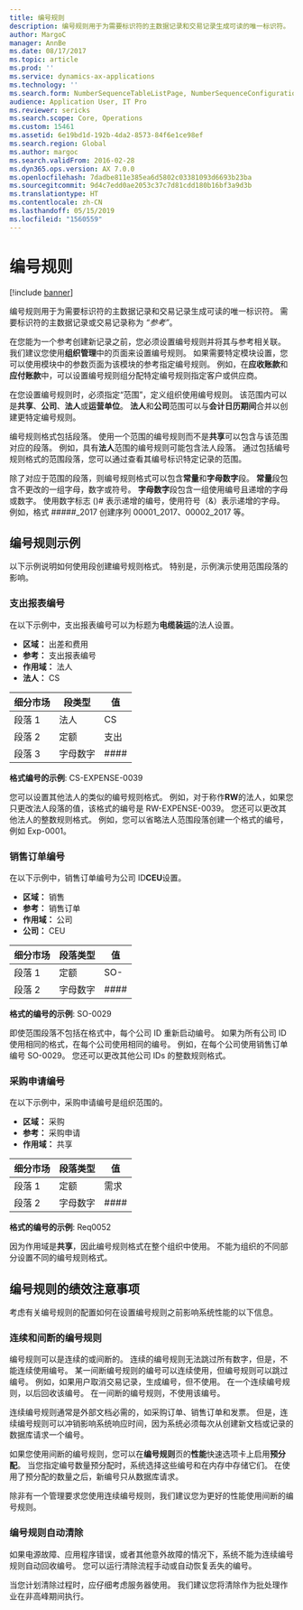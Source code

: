 ```yaml
---
title: 编号规则
description: 编号规则用于为需要标识符的主数据记录和交易记录生成可读的唯一标识符。
author: MargoC
manager: AnnBe
ms.date: 08/17/2017
ms.topic: article
ms.prod: ''
ms.service: dynamics-ax-applications
ms.technology: ''
ms.search.form: NumberSequenceTableListPage, NumberSequenceConfiguration
audience: Application User, IT Pro
ms.reviewer: sericks
ms.search.scope: Core, Operations
ms.custom: 15461
ms.assetid: 6e19bd1d-192b-4da2-8573-84f6e1ce98ef
ms.search.region: Global
ms.author: margoc
ms.search.validFrom: 2016-02-28
ms.dyn365.ops.version: AX 7.0.0
ms.openlocfilehash: 7dadbe811e385ea6d5802c03381093d6693b23ba
ms.sourcegitcommit: 9d4c7edd0ae2053c37c7d81cdd180b16bf3a9d3b
ms.translationtype: HT
ms.contentlocale: zh-CN
ms.lasthandoff: 05/15/2019
ms.locfileid: "1560559"
---
```

# <a name="number-sequences"></a>编号规则

[!include [banner](../includes/banner.md)]

编号规则用于为需要标识符的主数据记录和交易记录生成可读的唯一标识符。 需要标识符的主数据记录或交易记录称为 *“参考”*。

在您能为一个参考创建新记录之前，您必须设置编号规则并将其与参考相关联。 我们建议您使用**组织管理**中的页面来设置编号规则。 如果需要特定模块设置，您可以使用模块中的参数页面为该模块的参考指定编号规则。 例如，在**应收账款**和**应付账款**中，可以设置编号规则组分配特定编号规则指定客户或供应商。

在您设置编号规则时，必须指定“范围”，定义组织使用编号规则。 该范围内可以是**共享**、**公司**、**法人**或**运营单位**。 **法人**和**公司**范围可以与**会计日历期间**合并以创建更特定编号规则。

编号规则格式包括段落。 使用一个范围的编号规则而不是**共享**可以包含与该范围对应的段落。 例如，具有**法人**范围的编号规则可能包含法人段落。 通过包括编号规则格式的范围段落，您可以通过查看其编号标识特定记录的范围。

除了对应于范围的段落，则编号规则格式可以包含**常量**和**字母数字**段。 **常量**段包含不更改的一组字母，数字或符号。 **字母数字**段包含一组使用编号且递增的字母或数字。 使用数字标志 ()\# 表示递增的编号，使用符号（&）表示递增的字母。 例如，格式 \#\#\#\#\#\_2017 创建序列 00001\_2017、00002\_2017 等。

## <a name="number-sequence-examples"></a>编号规则示例

以下示例说明如何使用段创建编号规则格式。 特别是，示例演示使用范围段落的影响。

### <a name="expense-report-numbers"></a>支出报表编号

在以下示例中，支出报表编号可以为标题为**电缆装运**的法人设置。

- **区域：** 出差和费用
- **参考：** 支出报表编号
- **作用域：** 法人
- **法人：** CS

| 细分市场  | 段类型 | 值     |
|-----------|--------------|-----------|
| 段落 1 | 法人 | CS        |
| 段落 2 | 定额     | 支出 |
| 段落 3 | 字母数字 | \#\#\#\#  |

**格式编号的示例**: CS-EXPENSE-0039

您可以设置其他法人的类似的编号规则格式。 例如，对于称作**RW**的法人，如果您只更改法人段落的值，该格式的编号是 RW-EXPENSE-0039。 您还可以更改其他法人的整数规则格式。 例如，您可以省略法人范围段落创建一个格式的编号，例如 Exp-0001。

### <a name="sales-order-numbers"></a>销售订单编号

在以下示例中，销售订单编号为公司 ID**CEU**设置。

- **区域：** 销售
- **参考：** 销售订单
- **作用域：** 公司
- **公司：** CEU

| 细分市场  | 段落类型 | 值    |
|-----------|--------------|----------|
| 段落 1 | 定额     | SO-      |
| 段落 2 | 字母数字 | \#\#\#\# |

**格式的编号的示例**: SO-0029

即使范围段落不包括在格式中，每个公司 ID 重新启动编号。 如果为所有公司 ID 使用相同的格式，在每个公司使用相同的编号。 例如，在每个公司使用销售订单编号 SO-0029。 您还可以更改其他公司 IDs 的整数规则格式。

### <a name="purchase-requisition-numbers"></a>采购申请编号

在以下示例中，采购申请编号是组织范围的。

- **区域：** 采购
- **参考：** 采购申请
- **作用域：** 共享

| 细分市场  | 段落类型 | 值    |
|-----------|--------------|----------|
| 段落 1 | 定额     | 需求      |
| 段落 2 | 字母数字 | \#\#\#\# |

**格式的编号的示例**: Req0052

因为作用域是**共享**，因此编号规则格式在整个组织中使用。 不能为组织的不同部分设置不同的编号规则格式。

## <a name="performance-considerations-for-number-sequences"></a>编号规则的绩效注意事项

考虑有关编号规则的配置如何在设置编号规则之前影响系统性能的以下信息。

### <a name="continuous-and-non-continuous-number-sequences"></a>连续和间断的编号规则

编号规则可以是连续的或间断的。 连续的编号规则无法跳过所有数字，但是，不能连续使用编号。 某一间断编号规则的编号可以连续使用，但编号规则可以跳过编号。 例如，如果用户取消交易记录，生成编号，但不使用。 在一个连续编号规则，以后回收该编号。 在一间断的编号规则，不使用该编号。

连续编号规则通常是外部文档必需的，如采购订单、销售订单和发票。 但是，连续编号规则可以冲销影响系统响应时间，因为系统必须每次从创建新文档或记录的数据库请求一个编号。

如果您使用间断的编号规则，您可以在**编号规则**页的**性能**快速选项卡上启用**预分配**。 当您指定编号数量预分配时，系统选择这些编号和在内存中存储它们。 在使用了预分配的数量之后，新编号只从数据库请求。

除非有一个管理要求您使用连续编号规则，我们建议您为更好的性能使用间断的编号规则。

### <a name="automatic-cleanup-of-number-sequences"></a>编号规则自动清除

如果电源故障、应用程序错误，或者其他意外故障的情况下，系统不能为连续编号规则自动回收编号。 您可以运行清除流程手动或自动恢复丢失的编号。

当您计划清除过程时，应仔细考虑服务器使用。 我们建议您将清除作为批处理作业在非高峰期间执行。
